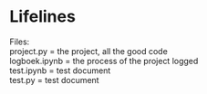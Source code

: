 # Lifelines

Files: \
project.py = the project, all the good code \
logboek.ipynb = the process of the project logged \
test.ipynb = test document \
test.py = test document
